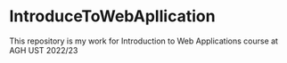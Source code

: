 # IntroduceToWebApllication
This repository is my work for Introduction to Web Applications course at AGH UST 2022/23

